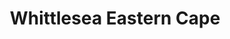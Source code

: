 ---
title: Whittlesea Eastern Cape
url: /whittlesea-eastern-cape/
latitude: -32.321
longitude: 26.688
---